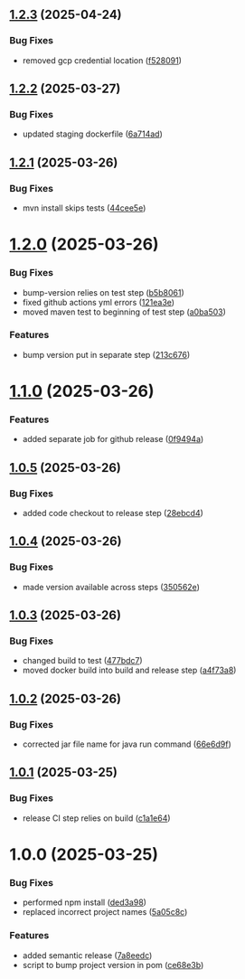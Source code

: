 ## [1.2.3](https://github.com/deepthought42/PageBuilder/compare/v1.2.2...v1.2.3) (2025-04-24)


### Bug Fixes

* removed gcp credential location ([f528091](https://github.com/deepthought42/PageBuilder/commit/f5280918b4873eb199efc5335178303efe6bc43d))

## [1.2.2](https://github.com/deepthought42/PageBuilder/compare/v1.2.1...v1.2.2) (2025-03-27)


### Bug Fixes

* updated staging dockerfile ([6a714ad](https://github.com/deepthought42/PageBuilder/commit/6a714ad9b77adb6c08ad7c48763db6faefc5cb21))

## [1.2.1](https://github.com/deepthought42/PageBuilder/compare/v1.2.0...v1.2.1) (2025-03-26)


### Bug Fixes

* mvn install skips tests ([44cee5e](https://github.com/deepthought42/PageBuilder/commit/44cee5eb3bbef391fa90decf293cd96443d2fb74))

# [1.2.0](https://github.com/deepthought42/PageBuilder/compare/v1.1.0...v1.2.0) (2025-03-26)


### Bug Fixes

* bump-version relies on test step ([b5b8061](https://github.com/deepthought42/PageBuilder/commit/b5b8061326e980af019e8e3d7ab414888c5b073e))
* fixed github actions yml errors ([121ea3e](https://github.com/deepthought42/PageBuilder/commit/121ea3e889cb2eda1e53f1eb4f1f3b0e1ac8c08c))
* moved maven test to beginning of test step ([a0ba503](https://github.com/deepthought42/PageBuilder/commit/a0ba503d087b3242d982393c1ad26f318ae74f46))


### Features

* bump version put in separate step ([213c676](https://github.com/deepthought42/PageBuilder/commit/213c676c202809bf4bc6d94960ad8381ad03045f))

# [1.1.0](https://github.com/deepthought42/PageBuilder/compare/v1.0.5...v1.1.0) (2025-03-26)


### Features

* added separate job for github release ([0f9494a](https://github.com/deepthought42/PageBuilder/commit/0f9494a97c3653787da4d44b3a4da9f5758b5b98))

## [1.0.5](https://github.com/deepthought42/PageBuilder/compare/v1.0.4...v1.0.5) (2025-03-26)


### Bug Fixes

* added code checkout to release step ([28ebcd4](https://github.com/deepthought42/PageBuilder/commit/28ebcd4ee0239820184a8a03a67007525e338f49))

## [1.0.4](https://github.com/deepthought42/PageBuilder/compare/v1.0.3...v1.0.4) (2025-03-26)


### Bug Fixes

* made version available across steps ([350562e](https://github.com/deepthought42/PageBuilder/commit/350562e23870c4a77664e59d49335cdf3615a3e2))

## [1.0.3](https://github.com/deepthought42/PageBuilder/compare/v1.0.2...v1.0.3) (2025-03-26)


### Bug Fixes

* changed build to test ([477bdc7](https://github.com/deepthought42/PageBuilder/commit/477bdc771d72bf836fdc6333ac2d7560a5ae4d6c))
* moved docker build into build and release step ([a4f73a8](https://github.com/deepthought42/PageBuilder/commit/a4f73a84f06d843786b8338c2bdd29b31dd3a553))

## [1.0.2](https://github.com/deepthought42/PageBuilder/compare/v1.0.1...v1.0.2) (2025-03-26)


### Bug Fixes

* corrected jar file name for java run command ([66e6d9f](https://github.com/deepthought42/PageBuilder/commit/66e6d9f1326de81d90f210e1ce8790dc5ff4938c))

## [1.0.1](https://github.com/deepthought42/PageBuilder/compare/v1.0.0...v1.0.1) (2025-03-25)


### Bug Fixes

* release CI step relies on build ([c1a1e64](https://github.com/deepthought42/PageBuilder/commit/c1a1e64bc52695438d962664a1edba12d64c2a65))

# 1.0.0 (2025-03-25)


### Bug Fixes

* performed npm install ([ded3a98](https://github.com/deepthought42/PageBuilder/commit/ded3a983452730f958266fadfd0a98f54d3c6f57))
* replaced incorrect project names ([5a05c8c](https://github.com/deepthought42/PageBuilder/commit/5a05c8c07078e029f0782977f27857d091d24dac))


### Features

* added semantic release ([7a8eedc](https://github.com/deepthought42/PageBuilder/commit/7a8eedc226cfae55477dbebca53db44924ac9605))
* script to bump project version in pom ([ce68e3b](https://github.com/deepthought42/PageBuilder/commit/ce68e3beeadab48efb67aaae2f19736e84d256b6))
